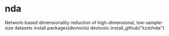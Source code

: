 # nda
Network-based dimensionality reduction of high-dimensional, low-sample-size datasets
install.packages(devtools)
devtools::install_github("kzst/nda")
